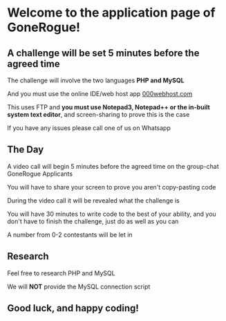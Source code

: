 # **Welcome to the application page of GoneRogue!**
## A challenge will be set 5 minutes before the agreed time
The challenge will involve the two languages **PHP and MySQL**

And you must use the online IDE/web host app [000webhost.com](http://files.000webhost.com "files.000webhost.com")

This uses FTP and **you must use Notepad3, Notepad++ or the in-built system text editor**, and screen-sharing to prove this is the case

If you have any issues please call one of us on Whatsapp


## The Day
A video call will begin 5 minutes before the agreed time on the group-chat GoneRogue Applicants

You will have to share your screen to prove you aren\'t copy-pasting code

During the video call it will be revealed what the challenge is

You will have 30 minutes to write code to the best of your ability, and you don\'t have to finish the challenge, just do as well as you can

A number from 0-2 contestants will be let in

## Research
Feel free to research PHP and MySQL

We will **NOT** provide the MySQL connection  script

## Good luck, and happy coding!